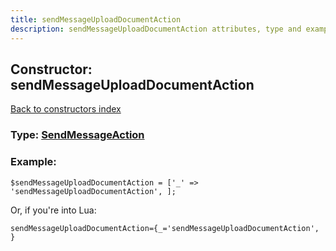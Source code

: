 ```yaml
---
title: sendMessageUploadDocumentAction
description: sendMessageUploadDocumentAction attributes, type and example
---
```

## Constructor: sendMessageUploadDocumentAction  
[Back to constructors index](index.md)






### Type: [SendMessageAction](../types/SendMessageAction.md)


### Example:

```
$sendMessageUploadDocumentAction = ['_' => 'sendMessageUploadDocumentAction', ];
```  

Or, if you're into Lua:  


```
sendMessageUploadDocumentAction={_='sendMessageUploadDocumentAction', }

```



